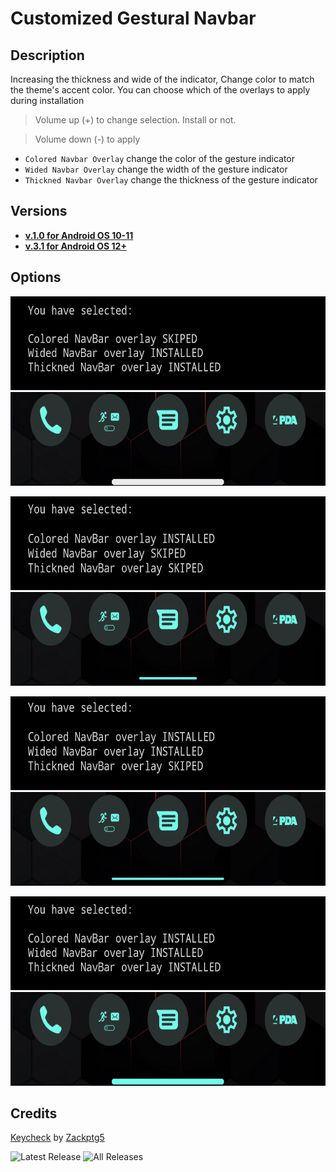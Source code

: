 # Customized Gestural Navbar

## Description
 Increasing the thickness and wide of the indicator, Change color to match the theme's accent color.
 You can choose which of the overlays to apply during installation
> Volume up (+) to change selection. Install or not.

> Volume down (-) to apply
- `Colored Navbar Overlay` change the color of the gesture indicator
- `Wided Navbar Overlay` change the width of the gesture indicator
- `Thickned Navbar Overlay` change the thickness of the gesture indicator

## Versions
- [**v.1.0 for Android OS 10-11**](https://github.com/Magisk-Modules-Alt-Repo/CustomizedNavbar/releases/tag/1.0)
- [**v.3.1 for Android OS 12+**](https://github.com/Magisk-Modules-Alt-Repo/CustomizedNavbar/releases/tag/3.1)

## Options
<p align="center">
<img width="900" height="150" src="https://raw.githubusercontent.com/Magisk-Modules-Alt-Repo/CustomizedNavbar/main/assets/0-1-1-choose.png">
<img width="900" height="150" src="https://raw.githubusercontent.com/Magisk-Modules-Alt-Repo/CustomizedNavbar/main/assets/0-1-1-result.png">
</p>


<p align="center">
<img width="900" height="150" src="https://raw.githubusercontent.com/Magisk-Modules-Alt-Repo/CustomizedNavbar/main/assets/1-0-0-choose.png">
<img width="900" height="150" src="https://raw.githubusercontent.com/Magisk-Modules-Alt-Repo/CustomizedNavbar/main/assets/1-0-0-result.png">
 </p>
 
 
 <p align="center">
<img width="900" height="150" src="https://raw.githubusercontent.com/Magisk-Modules-Alt-Repo/CustomizedNavbar/main/assets/1-1-0-choose.png">
<img width="900" height="150" src="https://raw.githubusercontent.com/Magisk-Modules-Alt-Repo/CustomizedNavbar/main/assets/1-1-0-result.png">
</p>


<p align="center">
<img width="900" height="150" src="https://raw.githubusercontent.com/Magisk-Modules-Alt-Repo/CustomizedNavbar/main/assets/1-1-1-choose.png">
<img width="900" height="150" src="https://raw.githubusercontent.com/Magisk-Modules-Alt-Repo/CustomizedNavbar/main/assets/1-1-1-result.png">
</p>

## Credits
[Keycheck](https://github.com/Zackptg5/Keycheck) by [Zackptg5](https://github.com/Zackptg5)

![Latest Release](https://img.shields.io/github/downloads/Magisk-Modules-Alt-Repo/CustomizedNavbar/latest/total?label=Downloads%20%28Latest%20Release%29&style=social)
![All Releases](https://img.shields.io/github/downloads/Magisk-Modules-Alt-Repo/CustomizedNavbar/total?label=Downloads%20%28All%20Releases%29&style=social)

